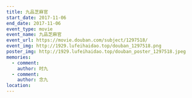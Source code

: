 ```yaml
---
title: 九品芝麻官
start_date: 2017-11-06
end_date: 2017-11-06
event_type: movie
event_name: 九品芝麻官
event_url: https://movie.douban.com/subject/1297518/
event_img: http://1929.lufeihaidao.top/douban_1297518.png
poster_img: http://1929.lufeihaidao.top/douban_poster_1297518.jpeg
memories:
  - comment: 
    author: 时九
  - comment: 
    author: 念九
location: 
---
```

